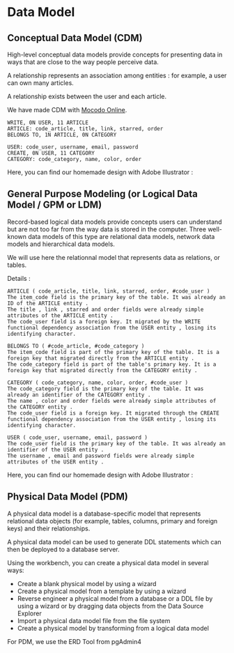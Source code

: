 # Data Model

## Conceptual Data Model (CDM)

High-level conceptual data models provide concepts for presenting data in ways that are close to the way people perceive data.

A relationship represents an association among entities : for example, a user can own many articles.

A relationship exists between the user and each article.

We have made CDM with [Mocodo Online](https://www.mocodo.net/).

```
WRITE, 0N USER, 11 ARTICLE
ARTICLE: code_article, title, link, starred, order
BELONGS TO, 1N ARTICLE, 0N CATEGORY

USER: code_user, username, email, password
CREATE, 0N USER, 11 CATEGORY
CATEGORY: code_category, name, color, order
```

Here, you can find our homemade design with Adobe Illustrator :

<!-- ! IMAGE -->

## General Purpose Modeling (or Logical Data Model / GPM or LDM)

Record-based logical data models provide concepts users can understand but are not too far from the way data is stored in the computer.
Three well-known data models of this type are relational data models, network data models and hierarchical data models.

We will use here the relationnal model that represents data as relations, or tables.

Details :

```
ARTICLE ( code_article, title, link, starred, order, #code_user )
The item_code field is the primary key of the table. It was already an ID of the ARTICLE entity .
The title , link , starred and order fields were already simple attributes of the ARTICLE entity .
The code_user field is a foreign key. It migrated by the WRITE functional dependency association from the USER entity , losing its identifying character.

BELONGS TO ( #code_article, #code_category )
The item_code field is part of the primary key of the table. It is a foreign key that migrated directly from the ARTICLE entity .
The code_category field is part of the table's primary key. It is a foreign key that migrated directly from the CATEGORY entity .

CATEGORY ( code_category, name, color, order, #code_user )
The code_category field is the primary key of the table. It was already an identifier of the CATEGORY entity .
The name , color and order fields were already simple attributes of the CATEGORY entity .
The code_user field is a foreign key. It migrated through the CREATE functional dependency association from the USER entity , losing its identifying character.

USER ( code_user, username, email, password )
The code_user field is the primary key of the table. It was already an identifier of the USER entity .
The username , email and password fields were already simple attributes of the USER entity .
```

Here, you can find our homemade design with Adobe Illustrator :

<!-- ! IMAGE -->

## Physical Data Model (PDM)

A physical data model is a database-specific model that represents relational data objects (for example, tables, columns, primary and foreign keys) and their relationships.

A physical data model can be used to generate DDL statements which can then be deployed to a database server.

Using the workbench, you can create a physical data model in several ways:

- Create a blank physical model by using a wizard
- Create a physical model from a template by using a wizard
- Reverse engineer a physical model from a database or a DDL file by using a wizard or by dragging data objects from the Data Source Explorer
- Import a physical data model file from the file system
- Create a physical model by transforming from a logical data model

For PDM, we use the ERD Tool from pgAdmin4

<!-- ! IMAGE -->
